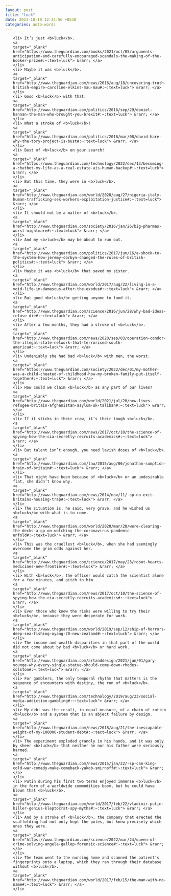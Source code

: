 ```yaml
---
layout: post
title: "luck"
date: 2023-10-10 12:34:56 +0530
categories: auto-words
---
```

<ol>

    <li> It’s just <b>luck</b>.
    <a 
    target="_blank" 
    href="https://www.theguardian.com/books/2021/oct/05/arguments-anticipation-and-carefully-encouraged-scandals-the-making-of-the-booker-prize#:~:text=luck"> &rarr; </a>
    </li>
    <li> Maybe it was <b>luck</b>.
    <a 
    target="_blank" 
    href="http://www.theguardian.com/news/2016/aug/18/uncovering-truth-british-empire-caroline-elkins-mau-mau#:~:text=luck"> &rarr; </a>
    </li>
    <li> Good <b>luck</b> with that.
    <a 
    target="_blank" 
    href="http://www.theguardian.com/politics/2016/sep/29/daniel-hannan-the-man-who-brought-you-brexit#:~:text=luck"> &rarr; </a>
    </li>
    <li> What a stroke of <b>luck</b>!
    <a 
    target="_blank" 
    href="http://www.theguardian.com/politics/2016/mar/08/david-hare-why-the-tory-project-is-bust#:~:text=luck"> &rarr; </a>
    </li>
    <li> Best of <b>luck</b> on your search!
    <a 
    target="_blank" 
    href="https://www.theguardian.com/technology/2022/dec/13/becoming-a-chatbot-my-life-as-a-real-estate-ais-human-backup#:~:text=luck"> &rarr; </a>
    </li>
    <li> But this time, they were in <b>luck</b>.
    <a 
    target="_blank" 
    href="http://www.theguardian.com/world/2020/aug/27/nigeria-italy-human-trafficking-sex-workers-exploitation-justice#:~:text=luck"> &rarr; </a>
    </li>
    <li> It should not be a matter of <b>luck</b>.
    <a 
    target="_blank" 
    href="http://www.theguardian.com/society/2016/jan/26/big-pharmas-worst-nightmare#:~:text=luck"> &rarr; </a>
    </li>
    <li> And my <b>luck</b> may be about to run out.
    <a 
    target="_blank" 
    href="http://www.theguardian.com/politics/2017/jun/16/a-shock-to-the-system-how-jeremy-corbyn-changed-the-rules-of-british-politics#:~:text=luck"> &rarr; </a>
    </li>
    <li> Maybe it was <b>luck</b> that saved my sister.
    <a 
    target="_blank" 
    href="http://www.theguardian.com/world/2017/aug/22/living-in-a-void-life-in-damascus-after-the-exodus#:~:text=luck"> &rarr; </a>
    </li>
    <li> But good <b>luck</b> getting anyone to fund it.
    <a 
    target="_blank" 
    href="http://www.theguardian.com/science/2016/jun/28/why-bad-ideas-refuse-die#:~:text=luck"> &rarr; </a>
    </li>
    <li> After a few months, they had a stroke of <b>luck</b>.
    <a 
    target="_blank" 
    href="http://www.theguardian.com/news/2020/sep/03/operation-condor-the-illegal-state-network-that-terrorised-south-america#:~:text=luck"> &rarr; </a>
    </li>
    <li> Undeniably she had bad <b>luck</b> with men, the worst.
    <a 
    target="_blank" 
    href="https://www.theguardian.com/society/2022/dec/01/my-mother-was-a-child-cheated-of-childhood-how-my-broken-family-put-itself-together#:~:text=luck"> &rarr; </a>
    </li>
    <li> How could we claim <b>luck</b> as any part of our lives?
    <a 
    target="_blank" 
    href="http://www.theguardian.com/world/2021/jul/20/new-lives-refugee-britain-afghanistan-asylum-uk-taliban#:~:text=luck"> &rarr; </a>
    </li>
    <li> If it sticks in their craw, it’s their tough <b>luck</b>.
    <a 
    target="_blank" 
    href="http://www.theguardian.com/news/2017/oct/10/the-science-of-spying-how-the-cia-secretly-recruits-academics#:~:text=luck"> &rarr; </a>
    </li>
    <li> But talent isn’t enough, you need lavish doses of <b>luck</b>.
    <a 
    target="_blank" 
    href="http://www.theguardian.com/law/2015/aug/06/jonathan-sumption-brain-of-britain#:~:text=luck"> &rarr; </a>
    </li>
    <li> That might have been because of <b>luck</b> or an undesirable flat, she didn’t know why.
    <a 
    target="_blank" 
    href="http://www.theguardian.com/news/2014/nov/11/-sp-no-exit-britains-housing-trap#:~:text=luck"> &rarr; </a>
    </li>
    <li> The situation is, he said, very grave, and he wished us <b>luck</b> with what is to come.
    <a 
    target="_blank" 
    href="http://www.theguardian.com/world/2020/mar/20/were-clearing-the-decks-a-gp-on-watching-the-coronavirus-pandemic-unfold#:~:text=luck"> &rarr; </a>
    </li>
    <li> This was the cruellest <b>luck</b>, when she had seemingly overcome the grim odds against her.
    <a 
    target="_blank" 
    href="http://www.theguardian.com/science/2017/may/23/robot-hearts-medicines-new-frontier#:~:text=luck"> &rarr; </a>
    </li>
    <li> With <b>luck</b>, the officer would catch the scientist alone for a few minutes, and pitch to him.
    <a 
    target="_blank" 
    href="http://www.theguardian.com/news/2017/oct/10/the-science-of-spying-how-the-cia-secretly-recruits-academics#:~:text=luck"> &rarr; </a>
    </li>
    <li> Even those who knew the risks were willing to try their <b>luck</b>, because they were desperate for work.
    <a 
    target="_blank" 
    href="http://www.theguardian.com/world/2019/sep/12/ship-of-horrors-deep-sea-fishing-oyang-70-new-zealand#:~:text=luck"> &rarr; </a>
    </li>
    <li> The income and wealth disparities in that part of the world did not come about by bad <b>luck</b> or hard work.
    <a 
    target="_blank" 
    href="http://www.theguardian.com/artanddesign/2021/jun/01/gary-younge-why-every-single-statue-should-come-down-rhodes-colston#:~:text=luck"> &rarr; </a>
    </li>
    <li> For gamblers, the only temporal rhythm that matters is the sequence of encounters with destiny, the run of <b>luck</b>.
    <a 
    target="_blank" 
    href="http://www.theguardian.com/technology/2019/aug/23/social-media-addiction-gambling#:~:text=luck"> &rarr; </a>
    </li>
    <li> My debt was the result, in equal measure, of a chain of rotten <b>luck</b> and a system that is an abject failure by design.
    <a 
    target="_blank" 
    href="http://www.theguardian.com/news/2018/aug/21/the-inescapable-weight-of-my-100000-student-debt#:~:text=luck"> &rarr; </a>
    </li>
    <li> The experiment exploded grandly in his hands, and it was only by sheer <b>luck</b> that neither he nor his father were seriously harmed.
    <a 
    target="_blank" 
    href="http://www.theguardian.com/news/2015/jan/22/-sp-can-king-cold-war-comedy-make-comeback-yakob-smirnoff#:~:text=luck"> &rarr; </a>
    </li>
    <li> Putin during his first two terms enjoyed immense <b>luck</b> in the form of a worldwide commodities boom, but he could have blown that <b>luck</b>.
    <a 
    target="_blank" 
    href="http://www.theguardian.com/world/2017/feb/22/vladimir-putin-killer-genius-kleptocrat-spy-myths#:~:text=luck"> &rarr; </a>
    </li>
    <li> And by a stroke of <b>luck</b>, the company that erected the scaffolding had not only kept the poles, but knew precisely which ones they were.
    <a 
    target="_blank" 
    href="https://www.theguardian.com/science/2022/mar/24/queen-of-crime-solving-angela-gallop-forensic-science#:~:text=luck"> &rarr; </a>
    </li>
    <li> The team went to the nursing home and scanned the patient’s fingerprints onto a laptop, which they ran through their database without <b>luck</b>.
    <a 
    target="_blank" 
    href="http://www.theguardian.com/world/2017/feb/15/the-man-with-no-name#:~:text=luck"> &rarr; </a>
    </li>